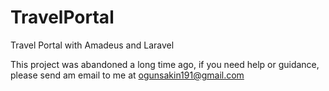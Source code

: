 # TravelPortal
Travel Portal with Amadeus and Laravel 


This project was abandoned a long time ago, if you need help or guidance, please send am email to me at ogunsakin191@gmail.com
